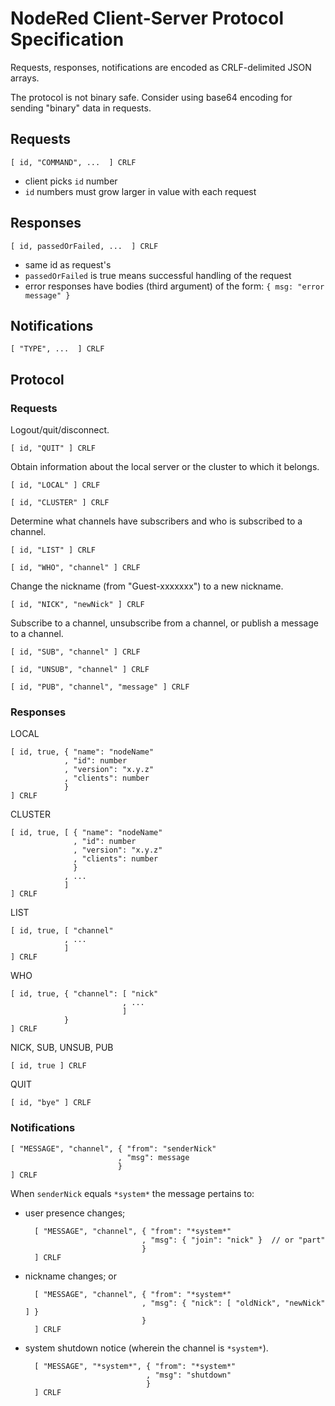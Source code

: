 # NodeRed Client-Server Protocol Specification

Requests, responses, notifications are encoded as CRLF-delimited JSON arrays.

The protocol is not binary safe.  Consider using base64 encoding for sending
"binary" data in requests.

## Requests

    [ id, "COMMAND", ...  ] CRLF

- client picks `id` number
- `id` numbers must grow larger in value with each request

## Responses

    [ id, passedOrFailed, ...  ] CRLF

- same id as request's
- `passedOrFailed` is true means successful handling of the request
- error responses have bodies (third argument) of the form: `{ msg: "error message" }`

## Notifications

    [ "TYPE", ...  ] CRLF

## Protocol

### Requests

Logout/quit/disconnect.

    [ id, "QUIT" ] CRLF

Obtain information about the local server or the cluster to which it belongs.

    [ id, "LOCAL" ] CRLF

    [ id, "CLUSTER" ] CRLF

Determine what channels have subscribers and who is subscribed to a channel.

    [ id, "LIST" ] CRLF

    [ id, "WHO", "channel" ] CRLF

Change the nickname (from "Guest-xxxxxxx") to a new nickname.

    [ id, "NICK", "newNick" ] CRLF

Subscribe to a channel, unsubscribe from a channel, or publish a message to a channel.

    [ id, "SUB", "channel" ] CRLF

    [ id, "UNSUB", "channel" ] CRLF

    [ id, "PUB", "channel", "message" ] CRLF

### Responses

LOCAL

    [ id, true, { "name": "nodeName"
                , "id": number
                , "version": "x.y.z"
                , "clients": number 
                } 
    ] CRLF

CLUSTER

    [ id, true, [ { "name": "nodeName"
                  , "id": number
                  , "version": "x.y.z"
                  , "clients": number 
                  } 
                , ... 
                ]
    ] CRLF

LIST

    [ id, true, [ "channel"
                , ... 
                ] 
    ] CRLF

WHO

    [ id, true, { "channel": [ "nick"
                             , ... 
                             ] 
                } 
    ] CRLF

NICK, SUB, UNSUB, PUB

    [ id, true ] CRLF

QUIT
    
    [ id, "bye" ] CRLF

### Notifications

    [ "MESSAGE", "channel", { "from": "senderNick"
                            , "msg": message 
                            } 
    ] CRLF

When `senderNick` equals `*system*` the message pertains to:

- user presence changes;

        [ "MESSAGE", "channel", { "from": "*system*"
                                , "msg": { "join": "nick" }  // or "part"
                                } 
        ] CRLF

- nickname changes; or

        [ "MESSAGE", "channel", { "from": "*system*"
                                , "msg": { "nick": [ "oldNick", "newNick" ] } 
                                } 
        ] CRLF

- system shutdown notice (wherein the channel is `*system*`).

        [ "MESSAGE", "*system*", { "from": "*system*"
                                 , "msg": "shutdown"
                                 }
        ] CRLF

